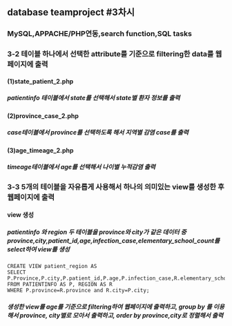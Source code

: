 ## database teamproject #3차시
### MySQL,APPACHE/PHP연동,search function,SQL tasks

### 3-2 테이블 하나에서 선택한 attribute를 기준으로 filtering한 data를 웹페이지에 출력
#### (1)state_patient_2.php
##### patientinfo 테이블에서 state를 선택해서 state별 환자 정보를 출력 
#### (2)province_case_2.php
##### case테이블에서 province를 선택하도록 해서 지역별 감염 case를 출력
#### (3)age_timeage_2.php
##### timeage테이블에서 age를 선택해서 나이별 누적감염 출력

### 3-3 5개의 테이블을 자유롭게 사용해서 하나의 의미있는 view를 생성한 후 웹페이지에 출력
#### view 생성
##### patientinfo 와 region 두 테이블을 province와 city가 같은 데이터 중 province,city,patient_id,age,infection_case,elementary_school_count를 select하여 view를 생성
```
CREATE VIEW patient_region AS 
SELECT P.Province,P.city,P.patient_id,P.age,P.infection_case,R.elementary_school_count
FROM PATIENTINFO AS P, REGION AS R 
WHERE P.province=R.province and R.city=P.city;
```
##### 생성한 view를 age를 기준으로 filtering하여 웹페이지에 출력하고, group by 를 이용해서 province, city별로 모아서 출력하고, order by province,city로 정렬해서 출력
